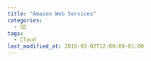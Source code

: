 ```yaml
---
title: "Amazon Web Services"
categories:
  - SD
tags:
  - Cloud
last_modified_at: 2016-03-02T12:00:00-01:00
---
```

